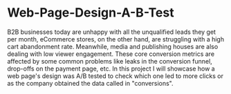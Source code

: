 # Web-Page-Design-A-B-Test
B2B businesses today are unhappy with all the unqualified leads they get per month, eCommerce stores, on the other hand, are struggling with a high cart abandonment rate. Meanwhile, media and publishing houses are also dealing with low viewer engagement. These core conversion metrics are affected by some common problems like leaks in the conversion funnel, drop-offs on the payment page, etc. In this project I will showcase how a web page's design was A/B tested to check which one led to more clicks or as the company obtained the data called in "conversions".

